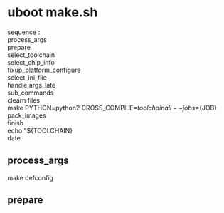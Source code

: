 # uboot make.sh 

sequence :   
	process_args  
	prepare  
	select_toolchain  
	select_chip_info  
	fixup_platform_configure  
	select_ini_file  
	handle,args_late  
	sub_commands  
	clearn files  
	make PYTHON=python2 CROSS_COMPILE=${toolchain} all --jobs=${JOB}  
	pack_images  
	finish  
	echo "${TOOLCHAIN}  
	date  
  
## process_args
 make defconfig

## prepare


